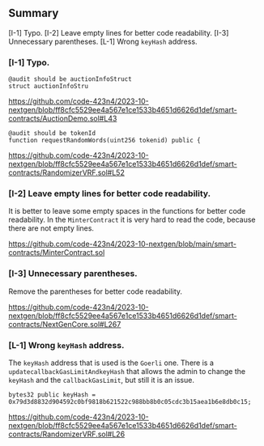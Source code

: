 ## Summary
[I-1] Typo.
[I-2] Leave empty lines for better code readability.
[I-3] Unnecessary parentheses.
[L-1] Wrong `keyHash` address.

### [I-1] Typo.
```solidity
@audit should be auctionInfoStruct
struct auctionInfoStru
```

https://github.com/code-423n4/2023-10-nextgen/blob/ff8cfc5529ee4a567e1ce1533b4651d6626d1def/smart-contracts/AuctionDemo.sol#L43

```solidity
@audit should be tokenId
function requestRandomWords(uint256 tokenid) public {
```

https://github.com/code-423n4/2023-10-nextgen/blob/ff8cfc5529ee4a567e1ce1533b4651d6626d1def/smart-contracts/RandomizerVRF.sol#L52

### [I-2] Leave empty lines for better code readability.
It is better to leave some empty spaces in the functions for better code readability. In the `MinterContract` it is very hard to read the code, because there are not empty lines.

https://github.com/code-423n4/2023-10-nextgen/blob/main/smart-contracts/MinterContract.sol

### [I-3] Unnecessary parentheses.
Remove the parentheses for better code readability.

https://github.com/code-423n4/2023-10-nextgen/blob/ff8cfc5529ee4a567e1ce1533b4651d6626d1def/smart-contracts/NextGenCore.sol#L267

### [L-1] Wrong `keyHash` address.
The `keyHash` address that is used is the `Goerli` one. There is a `updatecallbackGasLimitAndkeyHash` that allows the admin to change the `keyHash` and the `callbackGasLimit`, but still it is an issue.

```solidity
bytes32 public keyHash = 0x79d3d8832d904592c0bf9818b621522c988bb8b0c05cdc3b15aea1b6e8db0c15;
```

https://github.com/code-423n4/2023-10-nextgen/blob/ff8cfc5529ee4a567e1ce1533b4651d6626d1def/smart-contracts/RandomizerVRF.sol#L26